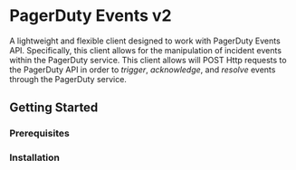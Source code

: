 # PagerDuty Events v2

A lightweight and flexible client designed to work with PagerDuty Events API. Specifically, this client allows for the manipulation of incident events within the PagerDuty service. This client allows will POST Http requests to the PagerDuty API in order to *trigger*, *acknowledge*, and *resolve* events through the PagerDuty service. 

## Getting Started

### Prerequisites

### Installation
